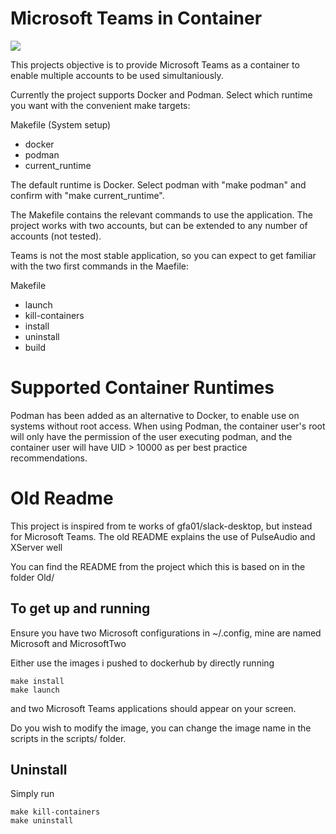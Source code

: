 # Microsoft Teams in Container
![](https://i.imgur.com/pVwxCtz.png)

This projects objective is to provide Microsoft Teams as a container to enable multiple accounts to be used simultaniously.

Currently the project supports Docker and Podman. Select which runtime you want with the convenient make targets:

Makefile (System setup)
- docker
- podman
- current_runtime

The default runtime is Docker. Select podman with "make podman" and confirm with "make current_runtime".

The Makefile contains the relevant commands to use the application. The project works with two accounts, but can be extended to any number of accounts (not tested).

Teams is not the most stable application, so you can expect to get familiar with the two first commands in the Maefile:

Makefile
- launch
- kill-containers
- install
- uninstall
- build

# Supported Container Runtimes

Podman has been added as an alternative to Docker, to enable use on systems without root access. When using Podman, the container user's root will only have the permission of the user executing podman, and the container user will have UID > 10000 as per best practice recommendations.

# Old Readme

This project is inspired from te works of gfa01/slack-desktop, but instead for Microsoft Teams. The old README explains the use of PulseAudio and XServer well

You can find the README from the project which this is based on in the folder Old/

## To get up and running

Ensure you have two Microsoft configurations in ~/.config, mine are named Microsoft and MicrosoftTwo

Either use the images i pushed to dockerhub by directly running

```
make install
make launch
```

and two Microsoft Teams applications should appear on your screen.

Do you wish to modify the image, you can change the image name in the scripts in the scripts/ folder.


## Uninstall

Simply run

```
make kill-containers
make uninstall
```
